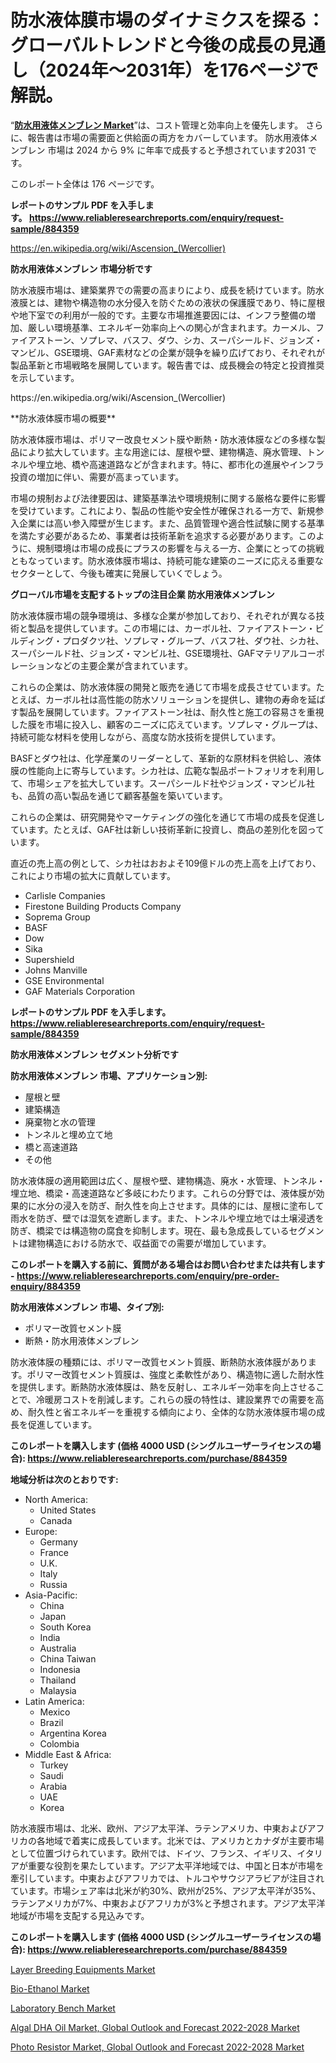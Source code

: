 <p><h1>防水液体膜市場のダイナミクスを探る：グローバルトレンドと今後の成長の見通し（2024年～2031年）を176ページで解説。</h1></p><p>&ldquo;<strong><a href="https://www.reliableresearchreports.com/waterproofing-liquid-membranes-r884359">防水用液体メンブレン Market</a></strong>&rdquo;は、コスト管理と効率向上を優先します。 さらに、報告書は市場の需要面と供給面の両方をカバーしています。 防水用液体メンブレン 市場は 2024 から 9% に年率で成長すると予想されています2031 です。</p>
<p>このレポート全体は 176 ページです。</p>
<p><strong>レポートのサンプル PDF を入手します。&nbsp;<a href="https://www.reliableresearchreports.com/enquiry/request-sample/884359">https://www.reliableresearchreports.com/enquiry/request-sample/884359</a></strong></p>
<p><a href="https://en.wikipedia.org/wiki/Ascension_(Wercollier)">https://en.wikipedia.org/wiki/Ascension_(Wercollier)</a></p>
<p><strong>防水用液体メンブレン 市場分析です</strong></p>
<p><p>防水液膜市場は、建築業界での需要の高まりにより、成長を続けています。防水液膜とは、建物や構造物の水分侵入を防ぐための液状の保護膜であり、特に屋根や地下室での利用が一般的です。主要な市場推進要因には、インフラ整備の増加、厳しい環境基準、エネルギー効率向上への関心が含まれます。カーメル、ファイアストーン、ソプレマ、バスフ、ダウ、シカ、スーパシールド、ジョンズ・マンビル、GSE環境、GAF素材などの企業が競争を繰り広げており、それぞれが製品革新と市場戦略を展開しています。報告書では、成長機会の特定と投資推奨を示しています。</p></p>
<p>https://en.wikipedia.org/wiki/Ascension_(Wercollier)</p>
<p><p>**防水液体膜市場の概要**</p><p>防水液体膜市場は、ポリマー改良セメント膜や断熱・防水液体膜などの多様な製品により拡大しています。主な用途には、屋根や壁、建物構造、廃水管理、トンネルや埋立地、橋や高速道路などが含まれます。特に、都市化の進展やインフラ投資の増加に伴い、需要が高まっています。</p><p>市場の規制および法律要因は、建築基準法や環境規制に関する厳格な要件に影響を受けています。これにより、製品の性能や安全性が確保される一方で、新規参入企業には高い参入障壁が生じます。また、品質管理や適合性試験に関する基準を満たす必要があるため、事業者は技術革新を追求する必要があります。このように、規制環境は市場の成長にプラスの影響を与える一方、企業にとっての挑戦ともなっています。防水液体膜市場は、持続可能な建築のニーズに応える重要なセクターとして、今後も確実に発展していくでしょう。</p></p>
<p><strong>グローバル市場を支配するトップの注目企業 防水用液体メンブレン</strong></p>
<p><p>防水液体膜市場の競争環境は、多様な企業が参加しており、それぞれが異なる技術と製品を提供しています。この市場には、カーボル社、ファイアストーン・ビルディング・プロダクツ社、ソプレマ・グループ、バスフ社、ダウ社、シカ社、スーパシールド社、ジョンズ・マンビル社、GSE環境社、GAFマテリアルコーポレーションなどの主要企業が含まれています。</p><p>これらの企業は、防水液体膜の開発と販売を通じて市場を成長させています。たとえば、カーボル社は高性能の防水ソリューションを提供し、建物の寿命を延ばす製品を展開しています。ファイアストーン社は、耐久性と施工の容易さを重視した膜を市場に投入し、顧客のニーズに応えています。ソプレマ・グループは、持続可能な材料を使用しながら、高度な防水技術を提供しています。</p><p>BASFとダウ社は、化学産業のリーダーとして、革新的な原材料を供給し、液体膜の性能向上に寄与しています。シカ社は、広範な製品ポートフォリオを利用して、市場シェアを拡大しています。スーパシールド社やジョンズ・マンビル社も、品質の高い製品を通じて顧客基盤を築いています。</p><p>これらの企業は、研究開発やマーケティングの強化を通じて市場の成長を促進しています。たとえば、GAF社は新しい技術革新に投資し、商品の差別化を図っています。</p><p>直近の売上高の例として、シカ社はおおよそ109億ドルの売上高を上げており、これにより市場の拡大に貢献しています。</p></p>
<p><ul><li>Carlisle Companies</li><li>Firestone Building Products Company</li><li>Soprema Group</li><li>BASF</li><li>Dow</li><li>Sika</li><li>Supershield</li><li>Johns Manville</li><li>GSE Environmental</li><li>GAF Materials Corporation</li></ul></p>
<p><strong>レポートのサンプル PDF を入手します。 <a href="https://www.reliableresearchreports.com/enquiry/request-sample/884359">https://www.reliableresearchreports.com/enquiry/request-sample/884359</a></strong></p>
<p><strong>防水用液体メンブレン セグメント分析です</strong></p>
<p><strong>防水用液体メンブレン 市場、アプリケーション別:</strong></p>
<p><ul><li>屋根と壁</li><li>建築構造</li><li>廃棄物と水の管理</li><li>トンネルと埋め立て地</li><li>橋と高速道路</li><li>その他</li></ul></p>
<p><p>防水液体膜の適用範囲は広く、屋根や壁、建物構造、廃水・水管理、トンネル・埋立地、橋梁・高速道路など多岐にわたります。これらの分野では、液体膜が効果的に水分の浸入を防ぎ、耐久性を向上させます。具体的には、屋根に塗布して雨水を防ぎ、壁では湿気を遮断します。また、トンネルや埋立地では土壌浸透を防ぎ、橋梁では構造物の腐食を抑制します。現在、最も急成長しているセグメントは建物構造における防水で、収益面での需要が増加しています。</p></p>
<p><strong>このレポートを購入する前に、質問がある場合はお問い合わせまたは共有します - <a href="https://www.reliableresearchreports.com/enquiry/pre-order-enquiry/884359">https://www.reliableresearchreports.com/enquiry/pre-order-enquiry/884359</a></strong></p>
<p><strong>防水用液体メンブレン 市場、タイプ別:</strong></p>
<p><ul><li>ポリマー改質セメント膜</li><li>断熱・防水用液体メンブレン</li></ul></p>
<p><p>防水液体膜の種類には、ポリマー改質セメント質膜、断熱防水液体膜があります。ポリマー改質セメント質膜は、強度と柔軟性があり、構造物に適した耐水性を提供します。断熱防水液体膜は、熱を反射し、エネルギー効率を向上させることで、冷暖房コストを削減します。これらの膜の特性は、建設業界での需要を高め、耐久性と省エネルギーを重視する傾向により、全体的な防水液体膜市場の成長を促進しています。</p></p>
<p><strong>このレポートを購入します (価格 4000 USD (シングルユーザーライセンスの場合): <a href="https://www.reliableresearchreports.com/purchase/884359">https://www.reliableresearchreports.com/purchase/884359</a></strong></p>
<p><strong>地域分析は次のとおりです:</strong></p>
<p><ul>
    <li>
        North America:
        <ul>
            <li>United States</li>
            <li>Canada</li>
        </ul>
    </li>
    <li>
        Europe:
        <ul>
            <li>Germany</li>
            <li>France</li>
            <li>U.K.</li>
            <li>Italy</li>
            <li>Russia</li>
        </ul>
    </li>
    <li>
        Asia-Pacific:
        <ul>
            <li>China</li>
            <li>Japan</li>
            <li>South Korea</li>
            <li>India</li>
            <li>Australia</li>
            <li>China Taiwan</li>
            <li>Indonesia</li>
            <li>Thailand</li>
            <li>Malaysia</li>
        </ul>
    </li>
    <li>
        Latin America:
        <ul>
            <li>Mexico</li>
            <li>Brazil</li>
            <li>Argentina Korea</li>
            <li>Colombia</li>
        </ul>
    </li>
    <li>
        Middle East & Africa:
        <ul>
            <li>Turkey</li>
            <li>Saudi</li>
            <li>Arabia</li>
            <li>UAE</li>
            <li>Korea</li>
        </ul>
    </li>
    </ul></p>
<p><p>防水液膜市場は、北米、欧州、アジア太平洋、ラテンアメリカ、中東およびアフリカの各地域で着実に成長しています。北米では、アメリカとカナダが主要市場として位置づけられています。欧州では、ドイツ、フランス、イギリス、イタリアが重要な役割を果たしています。アジア太平洋地域では、中国と日本が市場を牽引しています。中東およびアフリカでは、トルコやサウジアラビアが注目されています。市場シェア率は北米が約30%、欧州が25%、アジア太平洋が35%、ラテンアメリカが7%、中東およびアフリカが3%と予想されます。アジア太平洋地域が市場を支配する見込みです。</p></p>
<p><strong>このレポートを購入します (価格 4000 USD (シングルユーザーライセンスの場合): <a href="https://www.reliableresearchreports.com/purchase/884359">https://www.reliableresearchreports.com/purchase/884359</a></strong></p>
<p><p><a href="https://issuu.com/reportprime-2/docs/layer-breeding-equipments-market-si_9d892ef77c032f">Layer Breeding Equipments Market</a></p><p><a href="https://issuu.com/reportprime-2/docs/bio-ethanol-market-size-2030.pptx_739b0174406af8">Bio-Ethanol Market</a></p><p><a href="https://www.linkedin.com/pulse/global-laboratory-bench-market-trends-insights-growth-opportunities-quywe?trackingId=MO8xwPQXTTunaDMu5Doo1g%3D%3D">Laboratory Bench Market</a></p><p><a href="https://github.com/gulaimolin/Market-Research-Report-List-6/blob/main/algal-dha-oil-market-global-outlook-and-forecast-2022-2028-market.md">Algal DHA Oil Market, Global Outlook and Forecast 2022-2028 Market</a></p><p><a href="https://github.com/RoccoManning/Market-Research-Report-List-6/blob/main/photo-resistor-market-global-outlook-and-forecast-2022-2028-market.md">Photo Resistor Market, Global Outlook and Forecast 2022-2028 Market</a></p></p>